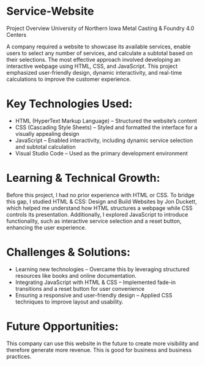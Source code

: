 # Service-Website

Project Overview 
University of Northern Iowa Metal Casting & Foundry 4.0 Centers 



A company required a website to showcase its available services, enable users to select any number of services, and calculate a subtotal based on their selections. The most effective approach involved developing an interactive webpage using HTML, CSS, and JavaScript. This project emphasized user-friendly design, dynamic interactivity, and real-time calculations to improve the customer experience.

# Key Technologies Used: 
-	HTML (HyperText Markup Language) – Structured the website’s content
-	CSS (Cascading Style Sheets) – Styled and formatted the interface for a visually appealing design
-	JavaScript – Enabled interactivity, including dynamic service selection and subtotal calculation
-	Visual Studio Code – Used as the primary development environment
  
# Learning & Technical Growth:
Before this project, I had no prior experience with HTML or CSS. To bridge this gap, I studied HTML & CSS: Design and Build Websites by Jon Duckett, which helped me understand how HTML structures a webpage while CSS controls its presentation. Additionally, I explored JavaScript to introduce functionality, such as interactive service selection and a reset button, enhancing the user experience.

# Challenges & Solutions:
-	Learning new technologies – Overcame this by leveraging structured resources like books and online documentation.
-	Integrating JavaScript with HTML & CSS – Implemented fade-in transitions and a reset button for user convenience
-	Ensuring a responsive and user-friendly design – Applied CSS techniques to improve layout and usability.
  
# Future Opportunities:
This company can use this website in the future to create more visibility and therefore generate more revenue. This is good for business and business practices. 


